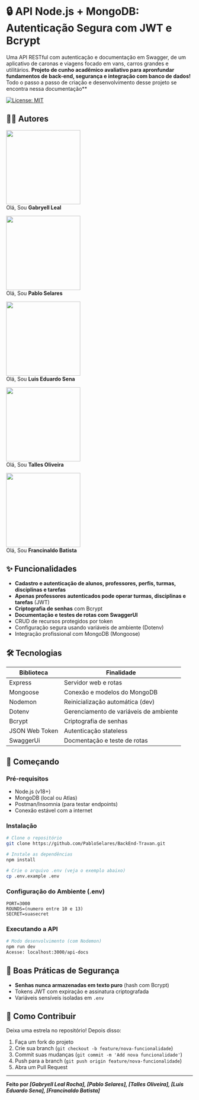 # 🔒 API Node.js + MongoDB: Autenticação Segura com JWT e Bcrypt

Uma API RESTful com autenticação e documentação em Swagger, de um aplicativo de caronas e viagens focado em vans, carros grandes e utilitários. **Projeto de cunho acadêmico avaliativo para apronfundar fundamentos de back-end, segurança e integração com banco de dados!**<br>
Todo o passo a passo de criação e desenvolvimento desse projeto se encontra nessa documentação**

[![License: MIT](https://img.shields.io/badge/License-MIT-green.svg)](https://opensource.org/licenses/MIT)

## ✍🏻 Autores

<a><img src="https://github.com/user-attachments/assets/fa60aba8-3200-402d-8b9e-a004ed3de6cf" width="200px"></a><br>
Olá, Sou **Gabryell Leal** <br>

<a><img src="https://avatars.githubusercontent.com/u/134446830?v=4" width="200px"></a><br>
Olá, Sou **Pablo Selares** <br>

<a><img src="https://avatars.githubusercontent.com/u/186224768?v=4" width="200px"></a><br>
Olá, Sou **Luis Eduardo Sena**<br>

<a><img src="https://avatars.githubusercontent.com/u/132765451?v=4" width="200px"></a><br>
Olá, Sou **Talles Oliveira**<br>

<a><img src="https://avatars.githubusercontent.com/u/140225853?v=4" width="200px"></a><br>
Olá, Sou **Francinaldo Batista** <br>

## ✨ Funcionalidades
- **Cadastro e autenticação de alunos, professores, perfis, turmas, disciplinas e tarefas** 
- **Apenas professores autenticados pode operar turmas, disciplinas e tarefas** (JWT)
- **Criptografia de senhas** com Bcrypt
- **Documentação e testes de rotas com SwaggerUI**
- CRUD de recursos protegidos por token
- Configuração segura usando variáveis de ambiente (Dotenv)
- Integração profissional com MongoDB (Mongoose)

## 🛠️ Tecnologias
| Biblioteca      | Finalidade                          |
|-----------------|-------------------------------------|
| Express         | Servidor web e rotas                |
| Mongoose        | Conexão e modelos do MongoDB        |
| Nodemon         | Reinicialização automática (dev)    |
| Dotenv          | Gerenciamento de variáveis de ambiente |
| Bcrypt          | Criptografia de senhas              |
| JSON Web Token  | Autenticação stateless              |
| SwaggerUi          | Docmentação e teste de rotas |

## 🚀 Começando

### Pré-requisitos
- Node.js (v18+)
- MongoDB (local ou Atlas)
- Postman/Insomnia (para testar endpoints)
- Conexão estável com a internet

### Instalação
```bash
# Clone o repositório
git clone https://github.com/PabloSelares/BackEnd-Travan.git

# Instale as dependências
npm install

# Crie o arquivo .env (veja o exemplo abaixo)
cp .env.example .env
```

### Configuração do Ambiente (.env)
```env
PORT=3000
ROUNDS=(numero entre 10 e 13)
SECRET=suasecret
```

### Executando a API
```bash
# Modo desenvolvimento (com Nodemon)
npm run dev
Acesse: localhost:3000/api-docs
```

## 🔐 Boas Práticas de Segurança
- **Senhas nunca armazenadas em texto puro** (hash com Bcrypt)
- Tokens JWT com expiração e assinatura criptografada
- Variáveis sensíveis isoladas em `.env`

## 🤝 Como Contribuir
Deixa uma estrela no repositório! Depois disso:
1. Faça um fork do projeto
2. Crie sua branch (`git checkout -b feature/nova-funcionalidade`)
3. Commit suas mudanças (`git commit -m 'Add nova funcionalidade'`)
4. Push para a branch (`git push origin feature/nova-funcionalidade`)
5. Abra um Pull Request

---

**Feito por _[Gabryell Leal Rocha], [Pablo Selares], [Talles Oliveira], [Luis Eduardo Sena], [Francinaldo Batista]_** 
